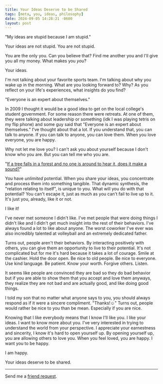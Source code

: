 ```yaml
---
title: Your Ideas Deserve to be Shared
tags: [meta, you, ideas, philosophy]
date: 2024-09-05 14:28:21 -0600
layout: post
---
```


"My ideas are stupid because I am stupid."

Your ideas are not stupid. You are not stupid.

You are the only you. Can you believe that? Find me another you and I'll give you all my money. What makes you _you_?

Your ideas.

I'm not talking about your favorite sports team. I'm talking about why you wake up in the morning. What are you looking forward to? Why? As you reflect on your life's experiences, what insights do you find?

"Everyone is an expert about themselves."

In 2009 I thought it would be a good idea to get on the local college's student government. For some reason there were retreats. At one of them, they were talking about leadership or something (idk I was playing tetris on my flip phone) and some guy said that "Everyone is an expert about themselves." I've thought about that a lot. If you understand that, you can talk to anyone. If you can talk to anyone, you can love them. When you love everyone, you are happy.

Why not let me love you? I can't ask you about yourself because I don't know who you are. But you can tell me who you are.

"[If a tree falls in a forest and no one is around to hear it, does it make a sound?](https://en.wikipedia.org/wiki/If_a_tree_falls_in_a_forest_and_no_one_is_around_to_hear_it,_does_it_make_a_sound%3F)"

You have _unlimited_ potential. When you share your ideas, you concentrate and process them into something tangible. That dynamic synthesis, the "relation relating to itself", is unique to you. What will you do with that potential? You can't escape it, just as much as you can't fail to live up to it. It's just you, already, like it or not.

I like it!

I've never met someone I didn't like. I've met people that were doing things I didn't like and I didn't get much insight into the rest of their behaviors. I've always found a lot to like about anyone. The worst coworker I've ever was also incredibly talented at volleyball and an extremely dedicated father.

Turns out, people aren't their behaviors. By interacting positively with others, you can give them an opportunity to live to their potential. It's not complicated but for me it's hard because it takes a lot of courage. Smile at the cashier. Hold the door open. Be nice to old people. Be nice to everyone. Use kind language. Be patient. Know your worth. Forgive others. Listen.

It seems like people are convinced they are bad so they do bad behavior but if you are able to show them that you accept and love them anyways, they realize they are not bad and are actually good, and like doing good things.

I told my son that no matter what anyone says to you, you should always respond as if it were a sincere compliment. "Thanks!☺️" Turns out, people would rather be nice to you than be mean. Especially if you are nice.

Knowing that I like everybody means that I know I'll like you. I like your ideas. I want to know more about you. I've very interested in trying to understand the world from your perspective. I appreciate your earnestness and sincerity, I know it's hard to open yourself up. By opening yourself up, you are allowing others to love you. When you feel loved, you are happy. I want you to be happy.

I am happy.

Your ideas deserve to be shared.

<hr>

Send me a <a href="mailto:bro@catskull.net?subject=I want to be your friend.&body=My name is [NAME] and I want to be your friend.%0AHere is my website: [INSERT LINK HERE].%0AWe will be good friends because: [we both like tacos].">friend request</a>.

